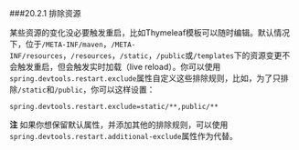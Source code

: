 ###20.2.1 排除资源

某些资源的变化没必要触发重启，比如Thymeleaf模板可以随时编辑。默认情况下，位于`/META-INF/maven`，`/META-INF/resources`，`/resources`，`/static`，`/public`或`/templates`下的资源变更不会触发重启，但会触发实时加载（live reload）。你可以使用`spring.devtools.restart.exclude`属性自定义这些排除规则，比如，为了只排除`/static`和`/public`，你可以这样设置：
```properties
spring.devtools.restart.exclude=static/**,public/**
```

**注** 如果你想保留默认属性，并添加其他的排除规则，可以使用`spring.devtools.restart.additional-exclude`属性作为代替。
